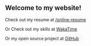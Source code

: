 ## Welcome to my website!

Check out my resume at [/online-resume](/online-resume)

Or Check out my skills at [WakaTime](https://wakatime.com/@54a1ec34-c863-4117-b416-15ae4f94d9a4)

Or my open source project at [GitHub](https://github.com/mokhtarabadi)
